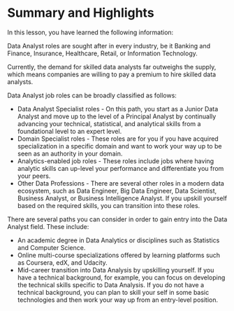 # Summary and Highlights

In this lesson, you have learned the following information: 

Data Analyst roles are sought after in every industry, be it Banking and Finance, Insurance, Healthcare, Retail, or Information Technology. 

Currently, the demand for skilled data analysts far outweighs the supply, which means companies are willing to pay a premium to hire skilled data analysts. 

Data Analyst job roles can be broadly classified as follows:

- Data Analyst Specialist roles - On this path, you start as a Junior Data Analyst and move up to the level of a Principal Analyst by continually advancing your technical, statistical, and analytical skills from a foundational level to an expert level. 
- Domain Specialist roles - These roles are for you if you have acquired specialization in a specific domain and want to work your way up to be seen as an authority in your domain.
- Analytics-enabled job roles - These roles include jobs where having analytic skills can up-level your performance and differentiate you from your peers.
- Other Data Professions - There are several other roles in a modern data ecosystem, such as Data Engineer, Big Data Engineer, Data Scientist, Business Analyst, or Business Intelligence Analyst. If you upskill yourself based on the required skills, you can transition into these roles. 

There are several paths you can consider in order to gain entry into the Data Analyst field. These include:

- An academic degree in Data Analytics or disciplines such as Statistics and Computer Science.
- Online multi-course specializations offered by learning platforms such as Coursera, edX, and Udacity.
- Mid-career transition into Data Analysis by upskilling yourself. If you have a technical background, for example, you can focus on developing the technical skills specific to Data Analysis. If you do not have a technical background, you can plan to skill your self in some basic technologies and then work your way up from an entry-level position. 